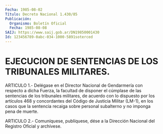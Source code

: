 ```yaml
---
Fecha: 1985-08-02
Título: Decreto Nacional 1.430/85
Publicación:
  Organismo: Boletín Oficial
  Fecha: 1985-08-08
SAIJ: https://www.saij.gob.ar/DN19850001430
Id: 123456789-0abc-034-1000-5891soterced
---
```

# EJECUCION DE SENTENCIAS DE LOS TRIBUNALES MILITARES.

<a id="1"></a>
ARTICULO  1.-  Delégase  en el Director Nacional de Gendarmería con respecto a dicha Fuerza, la  facultad  de  disponer  el cúmplase de las  sentencias  de  los  tribunales militares, de acuerdo  con  lo dispuesto  por los artículos  468  y  concordantes  del  Código  de Justicia Militar  (LM-1),  en  los  casos  que la sentencia recaiga sobre personal subalterno y no imponga pena de muerte.

<a id="2"></a>
ARTICULO  2.- Comuníquese, publíquese, dése a la Dirección Nacional del Registro Oficial y archívese.